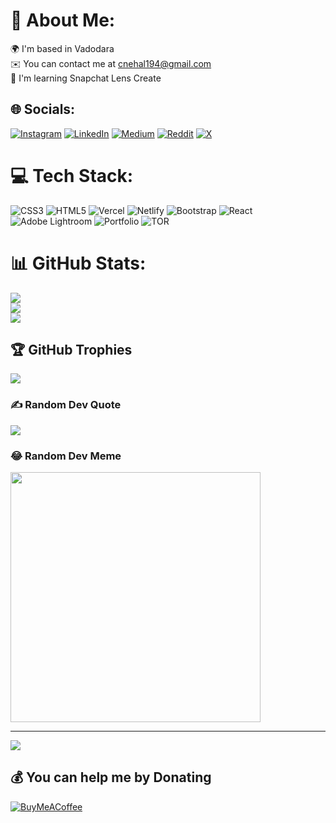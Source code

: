 # 💫 About Me:
🌍  I'm based in Vadodara<br>✉️  You can contact me at cnehal194@gmail.com<br>🧠  I'm learning Snapchat Lens Create


## 🌐 Socials:
[![Instagram](https://img.shields.io/badge/Instagram-%23E4405F.svg?logo=Instagram&logoColor=white)](https://instagram.com/nehal_chauhan19) [![LinkedIn](https://img.shields.io/badge/LinkedIn-%230077B5.svg?logo=linkedin&logoColor=white)](https://linkedin.com/in/nehal-chauhan19) [![Medium](https://img.shields.io/badge/Medium-12100E?logo=medium&logoColor=white)](https://medium.com/@@cnehal194) [![Reddit](https://img.shields.io/badge/Reddit-%23FF4500.svg?logo=Reddit&logoColor=white)](https://reddit.com/user/Mr_Cool_07) [![X](https://img.shields.io/badge/X-black.svg?logo=X&logoColor=white)](https://x.com/nehal_chauhan19) 

# 💻 Tech Stack:
![CSS3](https://img.shields.io/badge/css3-%231572B6.svg?style=plastic&logo=css3&logoColor=white) ![HTML5](https://img.shields.io/badge/html5-%23E34F26.svg?style=plastic&logo=html5&logoColor=white) ![Vercel](https://img.shields.io/badge/vercel-%23000000.svg?style=plastic&logo=vercel&logoColor=white) ![Netlify](https://img.shields.io/badge/netlify-%23000000.svg?style=plastic&logo=netlify&logoColor=#00C7B7) ![Bootstrap](https://img.shields.io/badge/bootstrap-%238511FA.svg?style=plastic&logo=bootstrap&logoColor=white) ![React](https://img.shields.io/badge/react-%2320232a.svg?style=plastic&logo=react&logoColor=%2361DAFB) ![Adobe Lightroom](https://img.shields.io/badge/Adobe%20Lightroom-31A8FF.svg?style=plastic&logo=Adobe%20Lightroom&logoColor=white) ![Portfolio](https://img.shields.io/badge/Portfolio-%23000000.svg?style=plastic&logo=firefox&logoColor=#FF7139) ![TOR](https://img.shields.io/badge/tor-%237E4798.svg?style=plastic&logo=tor-project&logoColor=white)
# 📊 GitHub Stats:
![](https://github-readme-stats.vercel.app/api?username=mRcOol7&theme=nord&hide_border=false&include_all_commits=true&count_private=true)<br/>
![](https://github-readme-streak-stats.herokuapp.com/?user=mRcOol7&theme=nord&hide_border=false)<br/>
![](https://github-readme-stats.vercel.app/api/top-langs/?username=mRcOol7&theme=nord&hide_border=false&include_all_commits=true&count_private=true&layout=compact)

## 🏆 GitHub Trophies
![](https://github-profile-trophy.vercel.app/?username=mRcOol7&theme=radical&no-frame=false&no-bg=false&margin-w=4)

### ✍️ Random Dev Quote
![](https://quotes-github-readme.vercel.app/api?type=horizontal&theme=gruvbox)

### 😂 Random Dev Meme
<img src='https://randommeme-five.vercel.app/' style="height: 400px;"/>

---
[![](https://visitcount.itsvg.in/api?id=mRcOol7&icon=4&color=0)](https://visitcount.itsvg.in)

  ## 💰 You can help me by Donating
  [![BuyMeACoffee](https://img.shields.io/badge/Buy%20Me%20a%20Coffee-ffdd00?style=for-the-badge&logo=buy-me-a-coffee&logoColor=black)](https://buymeacoffee.com/cnehal194) 

  
<!-- Proudly created with GPRM ( https://gprm.itsvg.in ) -->
